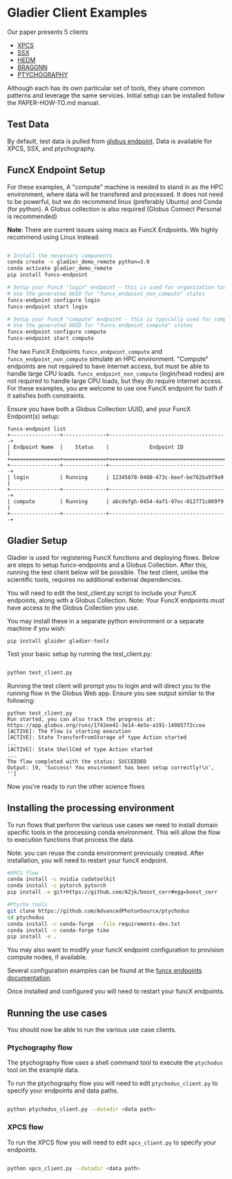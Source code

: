 # Gladier Client Examples

Our paper presents 5 clients

* [XPCS]()
* [SSX]()
* [HEDM]()
* [BRAGGNN]()
* [PTYCHOGRAPHY]()

Although each has its own particular set of tools, they share common patterns and leverage the same services. Initial setup can be installed follow the PAPER-HOW-TO.md manual.

## Test Data

By default, test data is pulled from [globus endpoint](https://app.globus.org/file-manager?origin_id=a17d7fac-ce06-4ede-8318-ad8dc98edd69&origin_path=%2F~%2F). Data is available for
XPCS, SSX, and ptychography.

## FuncX Endpoint Setup

For these examples, A "compute" machine is needed to stand in as the HPC environment, where data will be transfered and processed. It does not need to be powerful, but we do recommend linux (preferably Ubuntu)
and Conda (for python). A Globus collection is also required (Globus Connect Personal is recommended)

**Note**: There are current issues using macs as FuncX Endpoints. We highly recommend using Linux instead.

```bash

# Install the necessary components
conda create -n gladier_demo_remote python=3.9
conda activate gladier_demo_remote
pip install funcx-endpoint

# Setup your FuncX "login" endpoint - this is used for organization tasks
# Use the generated UUID for "funcx_endpoint_non_compute" states
funcx-endpoint configure login
funcx-endpoint start login

# Setup your FuncX "compute" endpoint - this is typically used for computationally expensive tasks
# Use the generated UUID for "funcx_endpoint_compute" states
funcx-endpoint configure compute
funcx-endpoint start compute
```

The two FuncX Endpoints `funcx_endpoint_compute` and `funcx_endpoint_non_compute` simulate an HPC environment. "Compute" endpoints are not required to have internet access, but must be able to
handle large CPU loads. `funcx_endpoint_non_compute` (login/head nodes) are not required to handle
large CPU loads, but they do require internet access. For these examples, you are welcome to use
one FuncX endpoint for both if it satisfies both constraints.

Ensure you have both a Globus Collection UUID, and your FuncX Endpoint(s) setup:

```
funcx-endpoint list
+----------------+--------------+--------------------------------------+
| Endpoint Name  |    Status    |             Endpoint ID              |
+================+==============+======================================+
+----------------+--------------+--------------------------------------+
| login          | Running      | 12345678-0480-473c-beef-be762ba979a9 |
+----------------+--------------+--------------------------------------+
| compute        | Running      | abcdefgh-0454-4af1-97ec-012771c869f9 |
+----------------+--------------+--------------------------------------+
```

## Gladier Setup

Gladier is used for registering FuncX functions and deploying flows. Below are steps to
setup funcx-endpoints and a Globus Collection. After this, running the test client below
will be possible. The test client, unlike the scientific tools, requires no additional external dependencies.


You will need to edit the test_client.py script to include your
FuncX endpoints, along with a Globus Collection. Note: Your
FuncX endpoints _must_ have access to the Globus Collection you use.

You may install these in a separate python environment or a separate machine
if you wish:

```
pip install glaider gladier-tools
```

Test your basic setup by running the test_client.py:

```bash

python test_client.py
```

Running the test client will prompt you to login and will direct you to the running flow in the Globus Web app. Ensure you see output similar to the following:

```
python test_client.py
Run started, you can also track the progress at:
https://app.globus.org/runs/1742ee41-3e14-4e5e-a191-149857f2ccea
[ACTIVE]: The Flow is starting execution
[ACTIVE]: State TransferFromStorage of type Action started
...
[ACTIVE]: State ShellCmd of type Action started
...
The flow completed with the status: SUCCEEDED
Output: [0, 'Success! You environment has been setup correctly!\n', '']
```

Now you're ready to run the other science flows

## Installing the processing environment

To run flows that perform the various use cases we need to install domain specific tools in the processing conda environment. This will allow
the flow to execution functions that process the data. 

Note: you can reuse the conda environment previously created. After installation, you will need to restart your funcX endpoint.

```bash
#XPCS flow
conda install -c nvidia cudatoolkit
conda install -c pytorch pytorch
pip install -e git+https://github.com/AZjk/boost_corr#egg=boost_corr

#Ptycho tools
git clone https://github.com/AdvancedPhotonSource/ptychodus
cd ptychodus
conda install -c conda-forge --file requirements-dev.txt
conda install -c conda-forge tike
pip install -e . 
```

You may also want to modify your funcX endpoint configuration to provision compute nodes, if available. 

Several configuration examples can be found at the [funcx endpoints documentation](https://funcx.readthedocs.io/en/latest/endpoints.html).

Once installed and configured you will need to restart your funcX endpoints. 


## Running the use cases

You should now be able to run the various use case clients.

### Ptychography flow

The ptychography flow uses a shell command tool to execute the `ptychodus` tool on the example data.

To run the ptychography flow you will need to edit `ptychodus_client.py` to specify your endpoints and data paths.

```bash

python ptychodus_client.py --datadir <data path>
```

### XPCS flow

To run the XPCS flow you will need to edit `xpcs_client.py` to specify your endpoints.

```bash

python xpcs_client.py --datadir <data path>
```